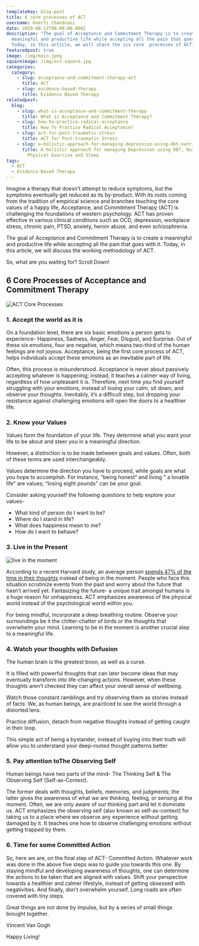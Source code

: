 ```yaml
---
templateKey: blog-post
title: 6 core processes of ACT
username: Keerti Chandnani
date: 2020-08-12T00:00:00.000Z
description: "The goal of Acceptance and Commitment Therapy is to create a
  meaningful and productive life while accepting all the pain that goes with it.
  Today, in this article, we will share the six core  processes of ACT. "
featuredpost: true
image: /img/main.jpeg
squareimage: /img/act-square.jpg
categories:
  category:
    - slug: acceptance-and-commitment-therapy-act
      title: ACT
    - slug: evidence-based-therapy
      title: Evidence Based Therapy
relatedpost:
  blog:
    - slug: what-is-acceptance-and-commitment-therapy
      title: What is Acceptance and Commitment Therapy?
    - slug: how-to-practice-radical-acceptance
      title: How To Practice Radical Acceptance?
    - slug: act-for-post-traumatic-stress
      title: ACT for Post-traumatic Stress
    - slug: a-holistic-approach-for-managing-depression-using-dbt-nutrition-hrv-and-physical-exercise
      title: A holistic approach for managing Depression using DBT, Nutrition, HRV,
        Physical Exercise and Sleep
tags:
  - ACT
  - Evidence-Based Therapy
---
```

<!--StartFragment-->

Imagine a therapy that doesn’t attempt to reduce symptoms, but the symptoms eventually get reduced as its by-product. With its roots coming from the tradition of empirical science and branches touching the core values of a happy life, Acceptance, and Commitment Therapy (ACT) is challenging the foundations of western psychology. ACT has proven effective in various clinical conditions such as OCD, depression, workplace stress, chronic pain, PTSD, anxiety, heroin abuse, and even schizophrenia.

The goal of Acceptance and Commitment Therapy is to create a meaningful and productive life while accepting all the pain that goes with it. Today, in this article, we will discuss the working methodology of ACT.

So, what are you waiting for? Scroll Down!

## 6 Core Processes of Acceptance and Commitment Therapy

![ACT Core Processes](/img/act-core-processes.jpeg "ACT Core Processes")

### 1. Accept the world as it is

On a foundation level, there are six basic emotions a person gets to experience- Happiness, Sadness, Anger, Fear, Disgust, and Surprise. Out of these six emotions, four are negative, which means two-third of the human feelings are not joyous. Acceptance, being the first core process of ACT, helps individuals accept these emotions as an inevitable part of life.

Often, this process is misunderstood. Acceptance is never about passively accepting whatever is happening; instead, it teaches a calmer way of living, regardless of how unpleasant it is. Therefore, next time you find yourself struggling with your emotions, instead of losing your calm, sit down, and observe your thoughts. Inevitably, it’s a difficult step, but dropping your resistance against challenging emotions will open the doors to a healthier life.

### 2. Know your Values

Values form the foundation of your life. They determine what you want your life to be about and steer you in a meaningful direction.

However, a distinction is to be made between goals and values. Often, both of these terms are used interchangeably.

Values determine the direction you have to proceed, while goals are what you hope to accomplish. For instance, “being honest” and living “ a lovable life” are values; “losing eight pounds” can be your goal.

Consider asking yourself the following questions to help explore your values-

* What kind of person do I want to be?
* Where do I stand in life?
* What does happiness mean to me?
* How do I want to behave?

### 3. Live in the Present

![live in the moment](/img/live-in-the-moment.jpeg "live in the moment")

According to a recent Harvard study, an average person [spends 47% of the time in their thoughts](https://www.inc.com/scott-mautz/harvard-study-47-percent-of-time-youre-doing-this-1-fixable-thing-that-kills-your-happiness.html) instead of being in the moment. People who face this situation scrutinize events from the past and worry about the future that hasn’t arrived yet. Fantasizing the future- a unique trait amongst humans is a huge reason for unhappiness. ACT emphasizes awareness of the physical world instead of the psychological world within you.

For being mindful, incorporate a deep breathing routine. Observe your surroundings be it the chitter-chatter of birds or the thoughts that overwhelm your mind. Learning to be in the moment is another crucial step to a meaningful life.

### 4. Watch your thoughts with Defusion

The human brain is the greatest boon, as well as a curse.

It is filled with powerful thoughts that can later become ideas that may eventually transform into life-changing actions. However, when these thoughts aren’t checked they can affect your overall sense of wellbeing.

Watch those constant ramblings and try observing them as stories instead of facts. We, as human beings, are practiced to see the world through a distorted lens.

Practice diffusion, detach from negative thoughts instead of getting caught in their loop.

This simple act of being a bystander, instead of buying into their truth will allow you to understand your deep-rooted thought patterns better.

### 5. Pay attention toThe Observing Self

Human beings have two parts of the mind- The Thinking Self & The Observing Self (Self-as-Context).

The former deals with thoughts, beliefs, memories, and judgments; the latter gives the awareness of what we are thinking, feeling, or sensing at the moment. Often, we are only aware of our thinking part and let it dominate us. ACT emphasizes the observing self (also known as self-as-context) for taking us to a place where we observe any experience without getting damaged by it. It teaches one how to observe challenging emotions without getting trapped by them.

### 6. Time for some Committed Action

So, here we are, on the final step of ACT- Committed Action. Whatever work was done in the above five steps was to guide you towards this one. By staying mindful and developing awareness of thoughts, one can determine the actions to be taken that are aligned with values. Shift your perspective towards a healthier and calmer lifestyle, instead of getting obsessed with negativities. And finally, don’t overwhelm yourself. Long roads are often covered with tiny steps.

Great things are not done by impulse, but by a series of small things brought together.

Vincent Van Gogh



Happy Living!



<!--EndFragment-->